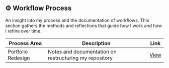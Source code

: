 ## ⚙️ Workflow Process

An insight into my process and the documentation of workflows. This section gathers the methods and reflections that guide how I work and how I refine over time.


| Process Area       | Description                                             | Link |
|--------------------|---------------------------------------------------------|------|
| Portfolio Redesign | Notes and documentation on restructuring my repository | [View](https://github.com/musman-uk/portfolio/blob/main/workflow-process/portfolio-design/README.md) |

